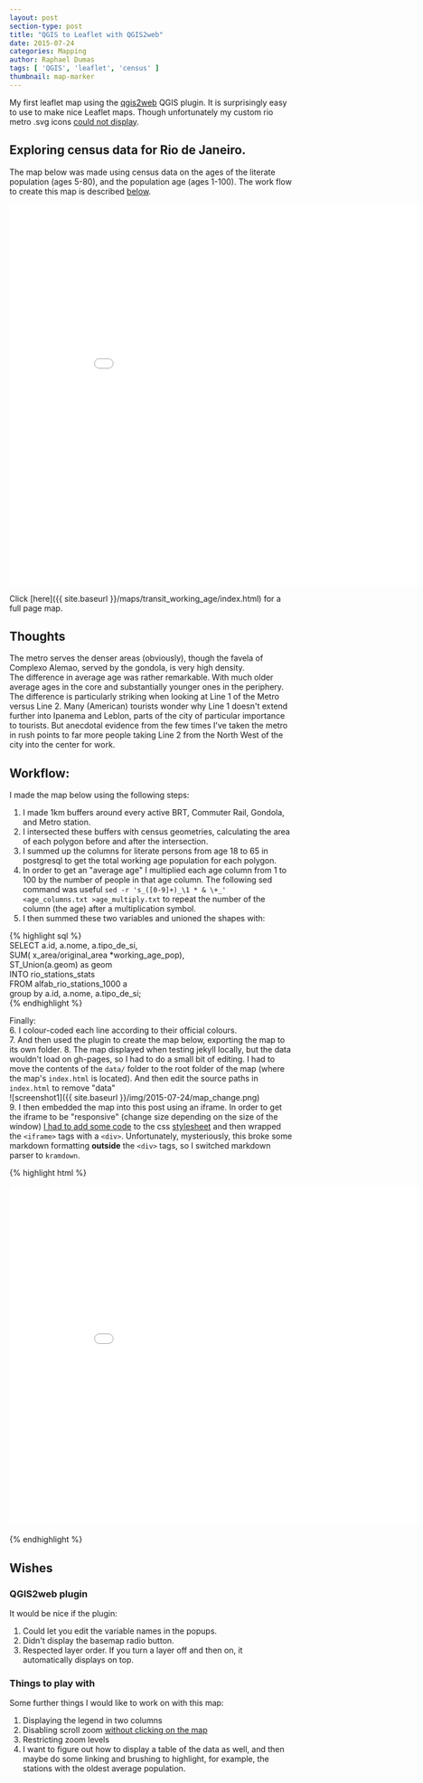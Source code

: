 ```yaml
---
layout: post
section-type: post
title: "QGIS to Leaflet with QGIS2web"
date: 2015-07-24
categories: Mapping
author: Raphael Dumas
tags: [ 'QGIS', 'leaflet', 'census' ]
thumbnail: map-marker  
---
```


My first leaflet map using the [qgis2web](https://github.com/tomchadwin/qgis2web) QGIS plugin. It is surprisingly easy to use to make nice Leaflet maps. Though unfortunately my custom rio metro .svg icons [could not display](https://github.com/tomchadwin/qgis2web/issues/95).

## Exploring census data for Rio de Janeiro.  
The map below was made using census data on the ages of the literate population (ages 5-80), and the population age (ages 1-100). The work flow to create this map is described [below](#workflow).  

<div class = "leaflet-map">
    <iframe src="{{ site.baseurl }}/maps/transit_working_age/index.html" height="675" width="900" frameborder="0" allowfullscreen>&nbsp; </iframe>
</div>


Click [here]({{ site.baseurl }}/maps/transit_working_age/index.html) for a full page map. 

## Thoughts
The metro serves the denser areas (obviously), though the favela of Complexo Alemao, served by the gondola, is very high density.  
The difference in average age was rather remarkable. With much older average ages in the core and substantially younger ones in the periphery. The difference is particularly striking when looking at Line 1 of the Metro versus Line 2. Many (American) tourists wonder why Line 1 doesn't extend further into Ipanema and Leblon, parts of the city of particular importance to tourists. But anecdotal evidence from the few times I've taken the metro in rush points to far more people taking Line 2 from the North West of the city into the center for work. 

## Workflow:  
I made the map below using the following steps:  
1. I made 1km buffers around every active BRT, Commuter Rail, Gondola, and Metro station.  
2. I intersected these buffers with census geometries, calculating the area of each polygon before and after the intersection.  
3. I summed up the columns for literate persons from age 18 to 65 in postgresql to get the total working age population for each polygon.  
4. In order to get an "average age" I multiplied each age column from 1 to 100 by the number of people in that age column. The following sed command was useful `sed -r 's_([0-9]+)_\1 * & \+_' <age_columns.txt >age_multiply.txt` to repeat the number of the column (the age) after a multiplication symbol.  
5. I then summed these two variables and unioned the shapes with:  

{% highlight sql %}  
SELECT a.id, a.nome, a.tipo_de_si,  
    SUM( x_area/original_area *working_age_pop),  
	ST_Union(a.geom) as geom  
    INTO rio_stations_stats  
FROM alfab_rio_stations_1000 a  
    group by a.id, a.nome, a.tipo_de_si;  
{% endhighlight %}  

Finally:  
6. I colour-coded each line according to their official colours.  
7. And then used the plugin to create the map below, exporting the map to its own folder.
8. The map displayed when testing jekyll locally, but the data wouldn't load on gh-pages, so I had to do a small bit of editing. I had to move the contents of the `data/` folder to the root folder of the map (where the map's `index.html` is located). And then edit the source paths in `index.html` to remove "data"  
![screenshot1]({{ site.baseurl }}/img/2015-07-24/map_change.png)  
9. I then embedded the map into this post using an iframe. In order to get the iframe to be "responsive" (change size depending on the size of the window) [I had to add some code](http://stackoverflow.com/questions/31660273/markdown-jekyll-insert-an-iframe-that-fills-the-container) to the css [stylesheet](https://github.com/radumas/coppe-ltc/blob/f8bfc63002f0be5eea3ce301d0dd87e15bfdb07a/css/style.scss#L633) and then wrapped the `<iframe>` tags with a `<div>`. Unfortunately, mysteriously, this broke some markdown formatting **outside** the `<div>` tags, so I switched markdown parser to `kramdown`.

{% highlight html %}  
    <div class = "leaflet-map">
    <iframe src="{{ site.baseurl }}/maps/transit_working_age/index.html" height="600" width="900" frameborder="0" allowfullscreen>&nbsp; </iframe>
    </div>    
{% endhighlight %}  
 

## Wishes  

### QGIS2web plugin
It would be nice if the plugin:  
1. Could let you edit the variable names in the popups.  
2. Didn't display the basemap radio button.  
3. Respected layer order. If you turn a layer off and then on, it automatically displays on top. 

### Things to play with 
Some further things I would like to work on with this map:  
1. Displaying the legend in two columns  
2. Disabling scroll zoom [without clicking on the map](http://gis.stackexchange.com/questions/111887/leaflet-mouse-wheel-zoom-only-after-click-on-map)  
3. Restricting zoom levels  
4. I want to figure out how to display a table of the data as well, and then maybe do some linking and brushing to highlight, for example, the stations with the oldest average population.  
